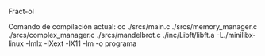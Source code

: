 Fract-ol

Comando de compilación actual:
cc ./srcs/main.c ./srcs/memory_manager.c ./srcs/complex_manager.c ./srcs/mandelbrot.c ./inc/Libft/libft.a -L./minilibx-linux -lmlx -lXext -lX11 -lm -o programa

